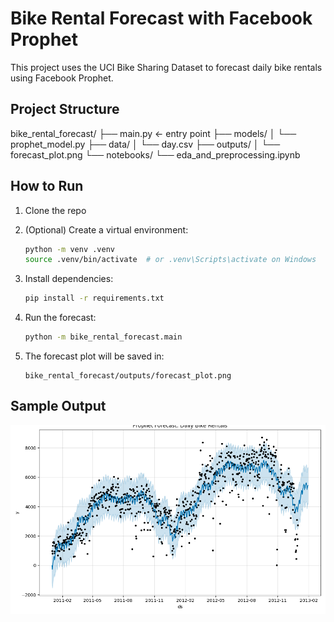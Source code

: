 # Bike Rental Forecast with Facebook Prophet

This project uses the UCI Bike Sharing Dataset to forecast daily bike rentals using Facebook Prophet.

## Project Structure

bike_rental_forecast/
├── main.py ← entry point
├── models/
│ └── prophet_model.py
├── data/
│ └── day.csv
├── outputs/
│ └── forecast_plot.png
└── notebooks/
└── eda_and_preprocessing.ipynb


## How to Run

1. Clone the repo
2. (Optional) Create a virtual environment:
    ```bash
    python -m venv .venv
    source .venv/bin/activate  # or .venv\Scripts\activate on Windows
    ```
3. Install dependencies:
    ```bash
    pip install -r requirements.txt
    ```

4. Run the forecast:
    ```bash
    python -m bike_rental_forecast.main
    ```

5. The forecast plot will be saved in:
    ```
    bike_rental_forecast/outputs/forecast_plot.png
    ```

## Sample Output

![Forecast Plot](bike_rental_forecast/outputs/forecast_plot.png)
